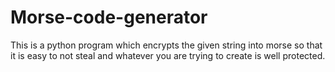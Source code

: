 # Morse-code-generator
This is a python program which encrypts the given string into morse so that it is easy to not steal and whatever you are trying to create is well protected.
